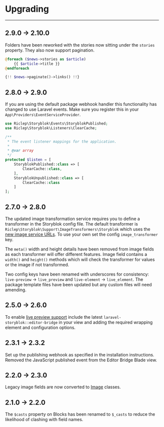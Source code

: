 # Upgrading

---

## 2.9.0 -> 2.10.0

Folders have been reworked with the stories now sitting under the `stories` property. They also now support pagination.

```php
@foreach ($news->stories as $article)
    {{ $article->title }}
@endforeach

{!! $news->paginate()->links() !!}
```


## 2.8.0 -> 2.9.0

If you are using the default package webhook handler this functionality has changed to use Laravel events. Make sure you register this in your `App\Providers\EventServiceProvider`.

```php
use Riclep\Storyblok\Events\StoryblokPublished;
use Riclep\Storyblok\Listeners\ClearCache;

/**
 * The event listener mappings for the application.
 *
 * @var array
 */
protected $listen = [
    StoryblokPublished::class => [
        ClearCache::class,
    ],
    StoryblokUnpublished::class => [
		ClearCache::class
	]
];
```

## 2.7.0 -> 2.8.0

The updated image transformation service requires you to define a transformer in the Storyblok config file. The default transformer is `Riclep\Storyblok\Support\ImageTransformers\Storyblok` which uses the [new image service URLs](https://www.storyblok.com/docs/image-service#migrating-from-the-previous-version-of-the-service). To use your own set the config `image_transformer` key.

The `meta()` width and height details have been removed from image fields as each transformer will offer different features. Image field contains a `width()` and `height()` methods which will check the transformer for values or the image if not transformed.

Two config keys have been renamed with underscores for consistency: `live-preview` -> `live_preview` and `live-element` -> `live_element`. The package template files have been updated but any custom files will need amending.



## 2.5.0 -> 2.6.0

To enable [live preview support](/{{route}}/{{version}}/linking-the-visual-editor#live-preview) include the latest `laravel-storyblok::editor-bridge` in your view and adding the required wrapping element and configuration options.


## 2.3.1 -> 2.3.2

Set up the publishing webhook as specified in the installation instructions. Removed the JavaScript published event from the Editor Bridge Blade view.


## 2.2.0 -> 2.3.0

Legacy image fields are now converted to [Image](/{{route}}/{{version}}/images) classes.


## 2.1.0 -> 2.2.0

The `$casts` property on Blocks has been renamed to `$_casts` to reduce the likelihood of clashing with field names.

